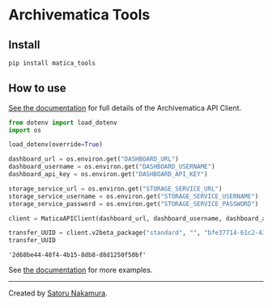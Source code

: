 Archivematica Tools
================

<!-- WARNING: THIS FILE WAS AUTOGENERATED! DO NOT EDIT! -->

## Install

``` sh
pip install matica_tools
```

## How to use

[See the documentation](api.html) for full details of the Archivematica
API Client.

``` python
from dotenv import load_dotenv
import os
```

``` python
load_dotenv(override=True)

dashboard_url = os.environ.get("DASHBOARD_URL")
dashboard_username = os.environ.get("DASHBOARD_USERNAME")
dashboard_api_key = os.environ.get("DASHBOARD_API_KEY")

storage_service_url = os.environ.get("STORAGE_SERVICE_URL")
storage_service_username = os.environ.get("STORAGE_SERVICE_USERNAME")
storage_service_password = os.environ.get("STORAGE_SERVICE_PASSWORD")
```

``` python
client = MaticaAPIClient(dashboard_url, dashboard_username, dashboard_api_key, storage_service_url, storage_service_username, storage_service_password)
```

``` python
transfer_UUID = client.v2beta_package("standard", "", "bfe37714-61c2-432e-b375-af9253e114da", "/home/archivematica/archivematica-sampledata/SampleTransfers/DemoTransferCSV", "transfer v2 demo", "automated")
transfer_UUID
```

    '2d68be44-48f4-4b15-8db8-d8d1250f50bf'

See [the documentation](api.html) for more examples.

------------------------------------------------------------------------

Created by [Satoru
Nakamura](https://researchmap.jp/nakamura.satoru?lang=en).
